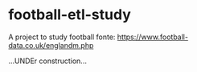 # football-etl-study
A project to study football
fonte: https://www.football-data.co.uk/englandm.php

...UNDEr construction...
